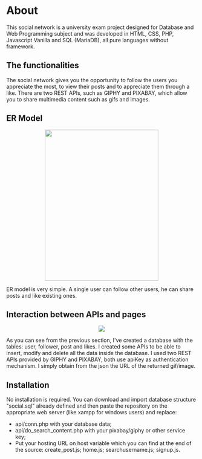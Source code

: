 # About
This social network is a university exam project designed for Database and Web Programming subject and was developed in HTML, CSS, PHP, Javascript Vanilla and SQL (MariaDB), all pure languages without framework.

## The functionalities
The social network gives you the opportunity to follow the users you appreciate the most, to view their posts and to appreciate them through a like.
There are two REST APIs, such as GIPHY and PIXABAY, which allow you to share multimedia content such as gifs and images.

## ER Model
<p align="center">
  <img width="300" height="400" src="https://www.salvatoremontagna.it/assets/img/1.png">
</p>
ER model is very simple. A single user can follow other users, he can share posts and like existing ones.

## Interaction between APIs and pages
<p align="center">
  <img src="https://www.salvatoremontagna.it/assets/img/2.jpg">
</p>
As you can see from the previous section, I've created a database with the tables: user, follower, post and likes. I created some APIs to be able to insert, modify and delete all the data inside the database. I used two REST APIs provided by GIPHY and PIXABAY, both use apiKey as authentication mechanism. I simply obtain from the json the URL of the returned gif/image.

## Installation 
No installation is required. You can download and import database structure "social.sql" already defined and then paste the repository on the appropriate web server (like xampp for windows users) and replace:
<ul type="bullet">
  <li>api/conn.php with your database data; </li>
  <li>api/do_search_content.php with your pixabay/giphy or other service key;</li>
  <li>Put your hosting URL on host variable which you can find at the end of the source: create_post.js; home.js; searchusername.js; signup.js.</li>
</ul>
